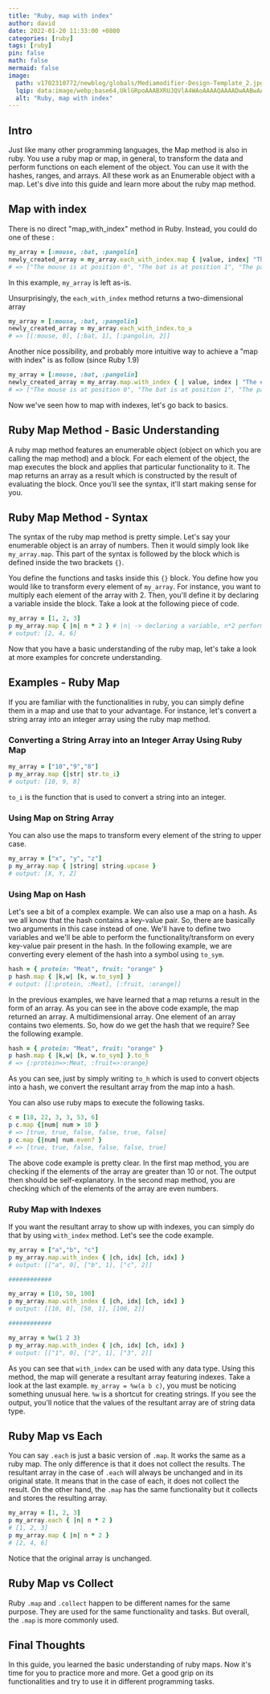 ```yaml
---
title: "Ruby, map with index"
author: david
date: 2022-01-20 11:33:00 +0800
categories: [ruby]
tags: [ruby]
pin: false
math: false
mermaid: false
image:
  path: v1702310772/newblog/globals/Mediamodifier-Design-Template_2.jpg
  lqip: data:image/webp;base64,UklGRpoAAABXRUJQVlA4WAoAAAAQAAAADwAABwAAQUxQSDIAAAARL0AmbZurmr57yyIiqE8oiG0bejIYEQTgqiDA9vqnsUSI6H+oAERp2HZ65qP/VIAWAFZQOCBCAAAA8AEAnQEqEAAIAAVAfCWkAALp8sF8rgRgAP7o9FDvMCkMde9PK7euH5M1m6VWoDXf2FkP3BqV0ZYbO6NA/VFIAAAA
  alt: "Ruby, map with index"
---
```


## Intro

Just like many other programming languages, the Map method is also in ruby. You use a ruby map or map, in general, to transform the data and perform functions on each element of the object. You can use it with the hashes, ranges, and arrays. All these work as an Enumerable object with a map. Let's dive into this guide and learn more about the ruby map method.

## Map with index

There is no direct "map_with_index" method in Ruby. Instead, you could do one of these :

```ruby
my_array = [:mouse, :bat, :pangolin]
newly_created_array = my_array.each_with_index.map { |value, index| "The #{value} is at position #{index}" }
# => ["The mouse is at position 0", "The bat is at position 1", "The pangolin is at position 2"]
```

In this example, `my_array` is left as-is.

Unsurprisingly, the `each_with_index` method returns a two-dimensional array

```ruby
my_array = [:mouse, :bat, :pangolin]
newly_created_array = my_array.each_with_index.to_a
# => [[:mouse, 0], [:bat, 1], [:pangolin, 2]]
```

Another nice possibility, and probably more intuitive way to achieve a "map with index" is as follow (since Ruby 1.9)

```ruby
my_array = [:mouse, :bat, :pangolin]
newly_created_array = my_array.map.with_index { | value, index | "The #{value} is at position #{index}" }
# => ["The mouse is at position 0", "The bat is at position 1", "The pangolin is at position 2"]
```

Now we've seen how to map with indexes, let's go back to basics.

## Ruby Map Method - Basic Understanding

A ruby map method features an enumerable object (object on which you are calling the map method) and a block. For each element of the object, the map executes the block and applies that particular functionality to it. The map returns an array as a result which is constructed by the result of evaluating the block. Once you'll see the syntax, it'll start making sense for you.

## Ruby Map Method - Syntax

The syntax of the ruby map method is pretty simple. Let's say your enumerable object is an array of numbers. Then it would simply look like `my_array.map`. This part of the syntax is followed by the block which is defined inside the two brackets `{}`. 

You define the functions and tasks inside this `{}` block. You define how you would like to transform every element of `my_array`.  For instance, you want to multiply each element of the array with 2. Then, you'll define it by declaring a variable inside the block. Take a look at the following piece of code.

```ruby
my_array = [1, 2, 3]
p my_array.map { |n| n * 2 } # |n| -> declaring a variable, n*2 performing the function
# output: [2, 4, 6]
```

Now that you have a basic understanding of the ruby map, let's take a look at more examples for concrete understanding.

## Examples - Ruby Map

If you are familiar with the functionalities in ruby, you can simply define them in a map and use that to your advantage. For instance, let's convert a string array into an integer array using the ruby map method.

### Converting a String Array into an Integer Array Using Ruby Map

```ruby
my_array = ["10","9","8"]
p my_array.map {|str| str.to_i} 
# output: [10, 9, 8]
```

`to_i` is the function that is used to convert a string into an integer.

### Using Map on String Array

You can also use the maps to transform every element of the string to upper case. 

```ruby
my_array = ["x", "y", "z"]
p my_array.map { |string| string.upcase }
# output: [X, Y, Z]
```

### Using Map on Hash

Let's see a bit of a complex example. We can also use a map on a hash. As we all know that the hash contains a key-value pair. So, there are basically two arguments in this case instead of one. We'll have to define two variables and we'll be able to perform the functionality/transform on every key-value pair present in the hash.  In the following example, we are converting every element of the hash into a symbol using `to_sym`. 

```ruby
hash = { protein: "Meat", fruit: "orange" }
p hash.map { |k,w| [k, w.to_sym] }
# output: [[:protein, :Meat], [:fruit, :orange]]
```

In the previous examples, we have learned that a map returns a result in the form of an array. As you can see in the above code example, the map returned an array. A multidimensional array. One element of an array contains two elements. So, how do we get the hash that we require? See the following example.

```ruby
hash = { protein: "Meat", fruit: "orange" }
p hash.map { |k,w| [k, w.to_sym] }.to_h
# => {:protein=>:Meat, :fruit=>:orange}
```

As you can see, just by simply writing `to_h` which is used to convert objects into a hash, we convert the resultant array from the map into a hash. 

You can also use ruby maps to execute the following tasks. 

```ruby
c = [18, 22, 3, 3, 53, 6] 
p c.map {|num| num > 10 } 
# => [true, true, false, false, true, false]
p c.map {|num| num.even? }
# => [true, true, false, false, false, true]
```

The above code example is pretty clear. In the first map method, you are checking if the elements of the array are greater than 10 or not. The output then should be self-explanatory. In the second map method, you are checking which of the elements of the array are even numbers. 

### Ruby Map with Indexes

If you want the resultant array to show up with indexes, you can simply do that by using `with_index` method. Let's see the code example.

```ruby
my_array = ["a","b", "c"]
p my_array.map.with_index { |ch, idx| [ch, idx] }
# output: [["a", 0], ["b", 1], ["c", 2]]

############

my_array = [10, 50, 100]
p my_array.map.with_index { |ch, idx| [ch, idx] }
# output: [[10, 0], [50, 1], [100, 2]]

############

my_array = %w(1 2 3)
p my_array.map.with_index { |ch, idx| [ch, idx] }
# output: [["1", 0], ["2", 1], ["3", 2]]
```

As you can see that `with_index` can be used with any data type. Using this method, the map will generate a resultant array featuring indexes. Take a look at the last example. `my_array = %w(a b c)`, you must be noticing something unusual here. `%w` is a shortcut for creating strings. If you see the output, you'll notice that the values of the resultant array are of string data type. 

## Ruby Map vs Each 

You can say `.each` is just a basic version of `.map`. It works the same as a ruby map. The only difference is that it does not collect the results. The resultant array in the case of `.each` will always be unchanged and in its original state. It means that in the case of each, it does not collect the result. On the other hand, the `.map` has the same functionality but it collects and stores the resulting array. 

```ruby
my_array = [1, 2, 3]
p my_array.each { |n| n * 2 }
# [1, 2, 3]
p my_array.map { |n| n * 2 }
# [2, 4, 6]
```

Notice that the original array is unchanged. 

## Ruby Map vs Collect

Ruby `.map` and `.collect` happen to be different names for the same purpose. They are used for the same functionality and tasks. But overall, the `.map` is more commonly used.

## Final Thoughts

In this guide, you learned the basic understanding of ruby maps. Now it's time for you to practice more and more. Get a good grip on its functionalities and try to use it in different programming tasks.